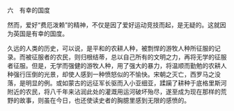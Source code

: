 六　有幸的国度

  

然而，爱好“费厄泼赖”的精神，不仅是因了爱好运动竞技而起，是无疑的。这就因为英国是有幸的国度。

久远的人类的历史，可以说，是平和的农耕人种，被剽悍的游牧人种所征服的记录。而被征服者的农民，则归根结蒂，总以自己所有的文明之力，再将无学的征服者征服。但是，无学而强健的游牧人种，用了强大的暴力，将温顺而勤勉的农耕人种强行压倒的光景，却使人感到一种愤怒似的不愉快。宋朝之灭亡，西罗马之没落，是明显的例。或如蒙古的远征军长驱而入小亚细亚，蹂躏了耕种于底格里斯河附近的农民，将八千年来沾润此处的灌溉用运河破坏殆尽，遂至成为现在那样的荒野的故事，则虽在今日，也还使读史者的胸臆里感到无限的感愤的。